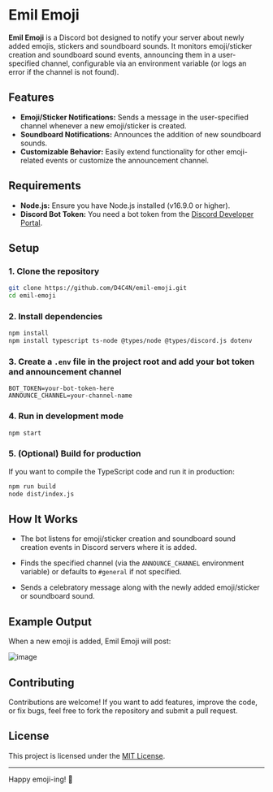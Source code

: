 # Emil Emoji

**Emil Emoji** is a Discord bot designed to notify your server about newly added emojis, stickers and soundboard sounds. It monitors emoji/sticker creation and soundboard sound events, announcing them in a user-specified channel, configurable via an environment variable (or logs an error if the channel is not found).

## Features

- **Emoji/Sticker Notifications:** Sends a message in the user-specified channel whenever a new emoji/sticker is created.
- **Soundboard Notifications:** Announces the addition of new soundboard sounds.
- **Customizable Behavior:** Easily extend functionality for other emoji-related events or customize the announcement channel.

## Requirements

- **Node.js:** Ensure you have Node.js installed (v16.9.0 or higher).
- **Discord Bot Token:** You need a bot token from the [Discord Developer Portal](https://discord.com/developers/docs/intro).

## Setup

### 1. Clone the repository
  
```bash
git clone https://github.com/D4C4N/emil-emoji.git
cd emil-emoji
```

### 2. Install dependencies

```bash
npm install
npm install typescript ts-node @types/node @types/discord.js dotenv
```

### 3. Create a `.env` file in the project root and add your bot token and announcement channel

```env
BOT_TOKEN=your-bot-token-here
ANNOUNCE_CHANNEL=your-channel-name
```

### 4. Run in development mode

```bash
npm start
```

### 5. (Optional) Build for production

If you want to compile the TypeScript code and run it in production:

```bash
npm run build
node dist/index.js
```

## How It Works

- The bot listens for emoji/sticker creation and soundboard sound creation events in Discord servers where it is added.

- Finds the specified channel (via the `ANNOUNCE_CHANNEL` environment variable) or defaults to `#general` if not specified.

- Sends a celebratory message along with the newly added emoji/sticker or soundboard sound.

## Example Output

When a new emoji is added, Emil Emoji will post:

![image](https://github.com/user-attachments/assets/04fd2b1a-8c20-462b-a632-7ad2855a8afd)

## Contributing

Contributions are welcome! If you want to add features, improve the code, or fix bugs, feel free to fork the repository and submit a pull request.

## License

This project is licensed under the [MIT License](https://opensource.org/license/mit).

---

Happy emoji-ing! 🚀
